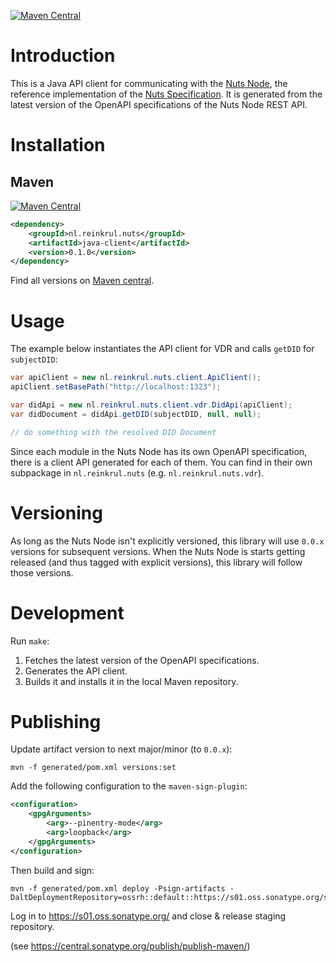 [![Maven Central](https://maven-badges.herokuapp.com/maven-central/nl.reinkrul.nuts/java-client/badge.svg?style=flat)](https://search.maven.org/artifact/nl.reinkrul.nuts/java-client)

# Introduction
This is a Java API client for communicating with the [Nuts Node](https://github.com/nuts-foundation/nuts-node),
the reference implementation of the [Nuts Specification](https://nuts-foundation.gitbook.io/).
It is generated from the latest version of the OpenAPI specifications of the Nuts Node REST API.

# Installation

## Maven
[![Maven Central](https://maven-badges.herokuapp.com/maven-central/nl.reinkrul.nuts/java-client/badge.svg?style=flat)](https://search.maven.org/artifact/nl.reinkrul.nuts/java-client)

```xml
<dependency>
    <groupId>nl.reinkrul.nuts</groupId>
    <artifactId>java-client</artifactId>
    <version>0.1.0</version>
</dependency>
```

Find all versions on [Maven central](https://search.maven.org/artifact/nl.reinkrul.nuts/java-client).

# Usage
The example below instantiates the API client for VDR and calls `getDID` for `subjectDID`:
```java
var apiClient = new nl.reinkrul.nuts.client.ApiClient();
apiClient.setBasePath("http://localhost:1323");

var didApi = new nl.reinkrul.nuts.client.vdr.DidApi(apiClient);
var didDocument = didApi.getDID(subjectDID, null, null);

// do something with the resolved DID Document
```

Since each module in the Nuts Node has its own OpenAPI specification, there is a client API generated for each of them.
You can find in their own subpackage in `nl.reinkrul.nuts` (e.g. `nl.reinkrul.nuts.vdr`).

# Versioning

As long as the Nuts Node isn't explicitly versioned, this library will use `0.0.x` versions for subsequent versions.
When the Nuts Node is starts getting released (and thus tagged with explicit versions), this library will follow those versions.

# Development

Run `make`:

1. Fetches the latest version of the OpenAPI specifications.
2. Generates the API client.
3. Builds it and installs it in the local Maven repository.

# Publishing

Update artifact version to next major/minor (to `0.0.x`):
```
mvn -f generated/pom.xml versions:set
```

Add the following configuration to the `maven-sign-plugin`:

```xml
<configuration>
    <gpgArguments>
        <arg>--pinentry-mode</arg>
        <arg>loopback</arg>
    </gpgArguments>
</configuration>
```

Then build and sign:

```
mvn -f generated/pom.xml deploy -Psign-artifacts -DaltDeploymentRepository=ossrh::default::https://s01.oss.sonatype.org/service/local/staging/deploy/maven2/
```

Log in to https://s01.oss.sonatype.org/ and close & release staging repository.

(see https://central.sonatype.org/publish/publish-maven/)
